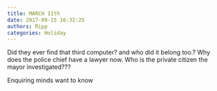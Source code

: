 ```yaml
---
title: MARCH 11th
date: 2017-09-15 16:32:25
authors: Ripp
categories: Holiday
---
```


 Did they ever find that third computer? and who did it belong too.? Why does the police chief have a lawyer now. 
Who is the private citizen the mayor investigated???

Enquiring minds want to know